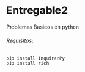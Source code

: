 # Entregable2
Problemas Basicos en python

###### Requisitos: 
```
pip install InquirerPy
pip install rich
```
